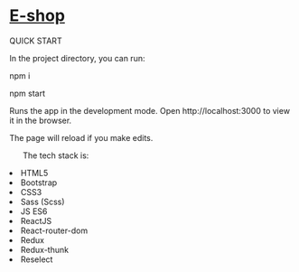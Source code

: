 <h1><a href="https://nifty-neumann-89bc0f.netlify.app">E-shop</a></h1>
QUICK START

In the project directory, you can run:

npm i

npm start

Runs the app in the development mode.
Open http://localhost:3000 to view it in the browser.

The page will reload if you make edits.

<ul>The tech stack is:</ul>

<li>HTML5</li>
<li>Bootstrap</li>
<li>CSS3</li>
<li>Sass (Scss)</li>
<li>JS ES6</li>
<li>ReactJS</li>
<li>React-router-dom</li>
<li>Redux</li>
<li>Redux-thunk</li>
<li>Reselect</li>

